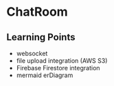 # ChatRoom

## Learning Points

-   websocket
-   file upload integration (AWS S3)
-   Firebase Firestore integration
-   mermaid erDiagram
